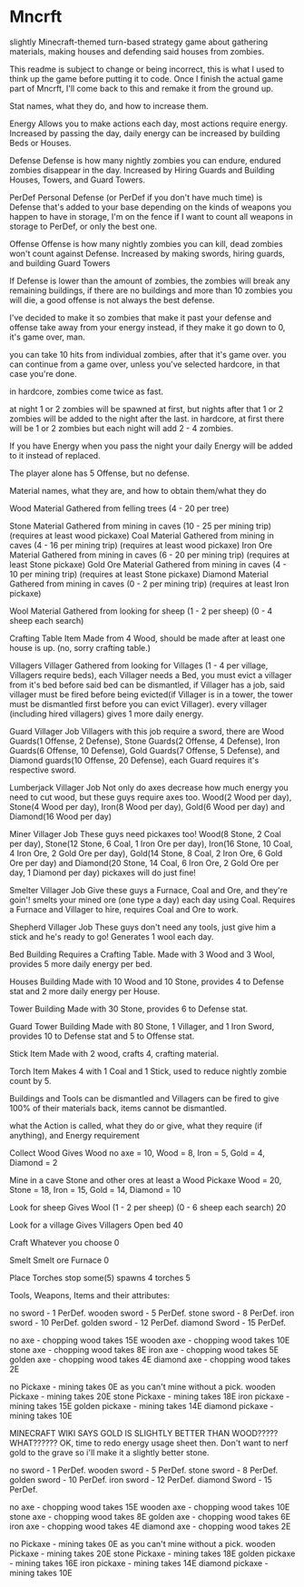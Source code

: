 # Mncrft
slightly Minecraft-themed turn-based strategy game about gathering materials, making houses and defending said houses from zombies.

This readme is subject to change or being incorrect, this is what I used to think up the game before putting it to code.
Once I finish the actual game part of Mncrft, I'll come back to this and remake it from the ground up.

Stat names, what they do,
            and how to increase them.
		
Energy      Allows you to make actions each day, most actions require energy.
            Increased by passing the day, daily energy can be increased by building Beds or Houses.

Defense     Defense is how many nightly zombies you can endure, endured zombies disappear in the day.
            Increased by Hiring Guards and Building Houses, Towers, and Guard Towers.
			
PerDef      Personal Defense (or PerDef if you don't have much time) is Defense that's added to your base depending on the kinds of
            weapons you happen to have in storage, I'm on the fence if I want to count all weapons in storage to PerDef, or only the best one.
			
			
Offense     Offense is how many nightly zombies you can kill, dead zombies won't count against Defense.
            Increased by making swords, hiring guards, and building Guard Towers


If Defense is lower than the amount of zombies, the zombies will break any remaining buildings, if there are no buildings and more than
10 zombies you will die, a good offense is not always the best defense.

I've decided to make it so zombies that make it past your defense and offense take away from your energy instead, if they make it go down to 0, it's game over, man.

you can take 10 hits from individual zombies, after that it's game over.
you can continue from a game over, unless you've selected hardcore, in that case you're done.

in hardcore, zombies come twice as fast.

at night 1 or 2 zombies will be spawned at first, but nights after that 1 or 2 zombies will be added to the night after the last.
in hardcore, at first there will be 1 or 2 zombies but each night will add 2 - 4 zombies.

If you have Energy when you pass the night your daily Energy will be added to it instead of replaced.

The player alone has 5 Offense, but no defense.


Material names, what they are, and how to obtain them/what they do

Wood            Material       Gathered from felling trees (4 - 20 per tree)

Stone           Material       Gathered from mining in caves (10 - 25 per mining trip) (requires at least wood pickaxe)
Coal            Material       Gathered from mining in caves (4 - 16 per mining trip) (requires at least wood pickaxe)
Iron Ore        Material       Gathered from mining in caves (6 - 20 per mining trip) (requires at least Stone pickaxe)
Gold Ore        Material       Gathered from mining in caves (4 - 10 per mining trip) (requires at least Stone pickaxe)
Diamond         Material       Gathered from mining in caves (0 - 2 per mining trip) (requires at least Iron pickaxe)

Wool            Material       Gathered from looking for sheep (1 - 2 per sheep) (0 - 4 sheep each search)

Crafting Table  Item           Made from 4 Wood, should be made after at least one house is up. (no, sorry crafting table.)

Villagers       Villager       Gathered from looking for Villages (1 - 4 per village, Villagers require beds), each Villager needs a 
                               Bed, you must evict a villager from it's bed before said bed can be dismantled, if Villager has a job, said villager must be fired before being evicted(if Villager is in a tower, the tower must be dismantled first before you can evict Villager). every villager (including hired villagers) gives 1 more daily energy.
							
Guard			Villager Job   Villagers with this job require a sword, there are Wood Guards(1 Offense, 2 Defense),
							   Stone Guards(2 Offense, 4 Defense), Iron Guards(6 Offense, 10 Defense), 
							   Gold Guards(7 Offense, 5 Defense), and Diamond guards(10 Offense, 20 Defense), 
							   each Guard requires it's respective sword.
							   
Lumberjack      Villager Job   Not only do axes decrease how much energy you need to cut wood, but these guys require axes too.
							   Wood(2 Wood per day), Stone(4 Wood per day), Iron(8 Wood per day), Gold(6 Wood per day) and 
							   Diamond(16 Wood per day)
							  
Miner			Villager Job   These guys need pickaxes too! Wood(8 Stone, 2 Coal per day), Stone(12 Stone, 6 Coal, 1 Iron Ore per day),
							   Iron(16 Stone, 10 Coal, 4 Iron Ore, 2 Gold Ore per day), Gold(14 Stone, 8 Coal, 2 Iron Ore, 6 Gold Ore per day) and Diamond(20 Stone, 14 Coal, 6 Iron Ore, 2 Gold Ore per day, 1 Diamond per day) pickaxes will do just fine!
							   
Smelter         Villager Job   Give these guys a Furnace, Coal and Ore, and they're goin'! smelts your mined ore (one type a day) 
                               each day using Coal. Requires a Furnace and Villager to hire, requires Coal and Ore to work.
						
Shepherd        Villager Job   These guys don't need any tools, just give him a stick and he's ready to go! Generates 1 wool each day.

Bed             Building       Requires a Crafting Table. Made with 3 Wood and 3 Wool, provides 5 more daily energy per bed.
							   
Houses          Building       Made with 10 Wood and 10 Stone, provides 4 to Defense stat and 2 more daily energy per House.

Tower           Building       Made with 30 Stone, provides 6 to Defense stat.

Guard Tower     Building       Made with 80 Stone, 1 Villager, and 1 Iron Sword, provides 10 to Defense stat and 5 to Offense stat.

Stick           Item           Made with 2 wood, crafts 4, crafting material.

Torch           Item           Makes 4 with 1 Coal and 1 Stick, used to reduce nightly zombie count by 5.


Buildings and Tools can be dismantled and Villagers can be fired to give 100% of their materials back, items cannot be dismantled.

what the Action is called, what they do or give, what they require (if anything), and Energy requirement

Collect Wood               Gives Wood                                             no axe = 10, Wood = 8, Iron = 5, Gold = 4, Diamond = 2

Mine in a cave             Stone and other ores  at least a Wood Pickaxe          Wood = 20, Stone = 18, Iron = 15, Gold = 14, 
																				  Diamond = 10

Look for sheep             Gives Wool (1 - 2 per sheep) (0 - 6 sheep each search) 20

Look for a village         Gives Villagers       Open bed                         40

Craft                      Whatever you choose                                    0

Smelt                      Smelt ore             Furnace                          0

Place Torches              stop some(5) spawns   4 torches                        5


Tools, Weapons, Items and their attributes:

no sword      - 1 PerDef.
wooden sword  - 5 PerDef.
stone sword   - 8 PerDef.
iron sword    - 10 PerDef.
golden sword  - 12 PerDef.
diamond Sword - 15 PerDef.

no axe      - chopping wood takes 15E
wooden axe  - chopping wood takes 10E
stone axe   - chopping wood takes 8E
iron axe    - chopping wood takes 5E
golden axe  - chopping wood takes 4E
diamond axe - chopping wood takes 2E

no Pickaxe      - mining takes 0E as you can't mine without a pick.
wooden Pickaxe  - mining takes 20E
stone Pickaxe   - mining takes 18E
iron pickaxe    - mining takes 15E
golden pickaxe  - mining takes 14E
diamond pickaxe - mining takes 10E

MINECRAFT WIKI SAYS GOLD IS SLIGHTLY BETTER THAN WOOD?????
WHAT??????
OK, time to redo energy usage sheet then.
Don't want to nerf gold to the grave so i'll make it a slightly better stone.

no sword      - 1 PerDef.
wooden sword  - 5 PerDef.
stone sword   - 8 PerDef.
golden sword  - 10 PerDef.
iron sword    - 12 PerDef.
diamond Sword - 15 PerDef.

no axe      - chopping wood takes 15E
wooden axe  - chopping wood takes 10E
stone axe   - chopping wood takes 8E
golden axe  - chopping wood takes 6E
iron axe    - chopping wood takes 4E
diamond axe - chopping wood takes 2E

no Pickaxe      - mining takes 0E as you can't mine without a pick.
wooden Pickaxe  - mining takes 20E
stone Pickaxe   - mining takes 18E
golden pickaxe  - mining takes 16E
iron pickaxe    - mining takes 14E
diamond pickaxe - mining takes 10E
